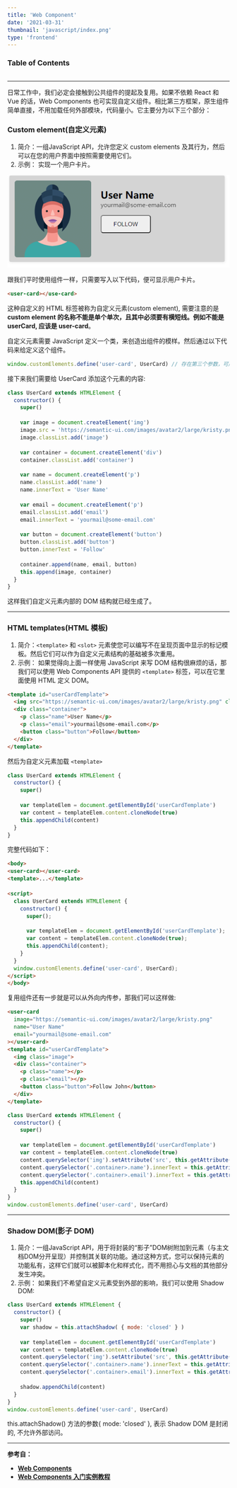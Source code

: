 ```yaml
---
title: 'Web Component'
date: '2021-03-31'
thumbnail: 'javascript/index.png'
type: 'frontend'
---
```

### Table of Contents
```toc
```
---
日常工作中，我们必定会接触到公共组件的提起及复用。如果不依赖 React 和 Vue 的话，Web Components 也可实现自定义组件。相比第三方框架，原生组件简单直接，不用加载任何外部模块，代码量小。它主要分为以下三个部分：

### Custom element(自定义元素)
1. 简介：一组JavaScript API，允许您定义 custom elements 及其行为，然后可以在您的用户界面中按照需要使用它们。
2. 示例：
  实现一个用户卡片。

  ![pic_1](/blogs/frontend/frontend_6_pic_1.png#pic_center)

  跟我们平时使用组件一样，只需要写入以下代码，便可显示用户卡片。

  ```html
  <user-card></use-card>
  ```
  
  这种自定义的 HTML 标签被称为自定义元素(custom element), 需要注意的是 **custom element 的名称不能是单个单次，且其中必须要有横短线。例如不能是 userCard, 应该是 user-card**。

  自定义元素需要 JavaScript 定义一个类，来创造出组件的模样。然后通过以下代码来给定义这个组件。

  ```javascript
  window.customElements.define('user-card', UserCard) // 存在第三个参数，可用来定义继承与什么元素，例如 customElements.define('word-count', WordCount, { extends: 'p' })
  ```

  接下来我们需要给 UserCard 添加这个元素的内容:
  
  ```javascript
  class UserCard extends HTMLElement {
    constructor() {
      super()

      var image = document.createElement('img')
      image.src = 'https://semantic-ui.com/images/avatar2/large/kristy.png'
      image.classList.add('image')

      var container = document.createElement('div')
      container.classList.add('container')

      var name = document.createElement('p')
      name.classList.add('name')
      name.innerText = 'User Name'

      var email = document.createElement('p')
      email.classList.add('email')
      email.innerText = 'yourmail@some-email.com'

      var button = document.createElement('button')
      button.classList.add('button')
      button.innerText = 'Follow'

      container.append(name, email, button)
      this.append(image, container)
    }
  }
  ```

  这样我们自定义元素内部的 DOM 结构就已经生成了。

---

### HTML templates(HTML 模板)
1. 简介：```<template>``` 和 ```<slot>``` 元素使您可以编写不在呈现页面中显示的标记模板。然后它们可以作为自定义元素结构的基础被多次重用。
2. 示例：
  如果觉得向上面一样使用 JavaScript 来写 DOM 结构很麻烦的话，那我们可以使用 Web Components API 提供的 ```<template>``` 标签，可以在它里面使用 HTML 定义 DOM。
  
```html
<template id="userCardTemplate">
  <img src="https://semantic-ui.com/images/avatar2/large/kristy.png" class="image">
  <div class="container">
    <p class="name">User Name</p>
    <p class="email">yourmail@some-email.com</p>
    <button class="button">Follow</button>
  </div>
</template>
```
  
  然后为自定义元素加载 ```<template>```
  
```javascript
class UserCard extends HTMLElement {
  constructor() {
    super()

    var templateElem = document.getElementById('userCardTemplate')
    var content = templateElem.content.cloneNode(true)
    this.appendChild(content)
  }
}  
```

  完整代码如下：

```html
<body>
<user-card></user-card>
<template>...</template>

<script>
  class UserCard extends HTMLElement {
    constructor() {
      super();

      var templateElem = document.getElementById('userCardTemplate');
      var content = templateElem.content.cloneNode(true);
      this.appendChild(content);
    }
  }
  window.customElements.define('user-card', UserCard);    
</script>
</body>
```

  复用组件还有一步就是可以从外向内传参，那我们可以这样做:

```html
<user-card
  image="https://semantic-ui.com/images/avatar2/large/kristy.png"
  name="User Name"
  email="yourmail@some-email.com"
></user-card>
<template id="userCardTemplate">
  <img class="image">
  <div class="container">
    <p class="name"></p>
    <p class="email"></p>
    <button class="button">Follow John</button>
  </div>
</template>
```

```javascript
class UserCard extends HTMLElement {
  constructor() {
    super()

    var templateElem = document.getElementById('userCardTemplate')
    var content = templateElem.content.cloneNode(true)
    content.querySelector('img').setAttribute('src', this.getAttribute('image'))
    content.querySelector('.container>.name').innerText = this.getAttribute('name')
    content.querySelector('.container>.email').innerText = this.getAttribute('email')
    this.appendChild(content)
  }
}
window.customElements.define('user-card', UserCard)
```

---
### Shadow DOM(影子 DOM)
1. 简介：一组JavaScript API，用于将封装的“影子”DOM树附加到元素（与主文档DOM分开呈现）并控制其关联的功能。通过这种方式，您可以保持元素的功能私有，这样它们就可以被脚本化和样式化，而不用担心与文档的其他部分发生冲突。
2. 示例：
  如果我们不希望自定义元素受到外部的影响，我们可以使用 Shadow DOM:
```javascript
class UserCard extends HTMLElement {
  constructor() {
    super()
    var shadow = this.attachShadow( { mode: 'closed' } )

    var templateElem = document.getElementById('userCardTemplate')
    var content = templateElem.content.cloneNode(true)
    content.querySelector('img').setAttribute('src', this.getAttribute('image'))
    content.querySelector('.container>.name').innerText = this.getAttribute('name')
    content.querySelector('.container>.email').innerText = this.getAttribute('email')

    shadow.appendChild(content)
  }
}
window.customElements.define('user-card', UserCard)
```

  this.attachShadow() 方法的参数{ mode: 'closed' }, 表示 Shadow DOM 是封闭的, 不允许外部访问。

---
**参考自：**
- **[Web Components](https://developer.mozilla.org/zh-CN/docs/Web/Web_Components)**
- **[Web Components 入门实例教程](http://www.ruanyifeng.com/blog/2019/08/web_components.html)**